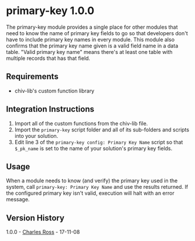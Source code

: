 primary-key 1.0.0
=================

The primary-key module provides a single place for other modules that need to know the name of primary key fields
to go so that developers don't have to include primary key names in every module. This module also confirms that
the primary key name given is a valid field name in a data table. "Valid primary key name" means there's at least
one table with multiple records that has that field.

Requirements
------------

- chiv-lib's custom function library

Integration Instructions
------------------------

1. Import all of the custom functions from the chiv-lib file.
2. Import the `primary-key` script folder and all of its sub-folders and scripts into your solution.
3. Edit line 3 of the `primary-key config: Primary Key Name` script so that `$_pk_name` is set to the name of
   your solution's primary key fields.

Usage
-----

When a module needs to know (and verify) the primary key used in the system, call `primary-key: Primary Key Name`
and use the results returned. If the configured primary key isn't valid, execution will halt with an error
message.

Version History
---------------

1.0.0 - [Charles Ross][chuck] - 17-11-08

[chuck]: mailto:chivalry@mac.com
